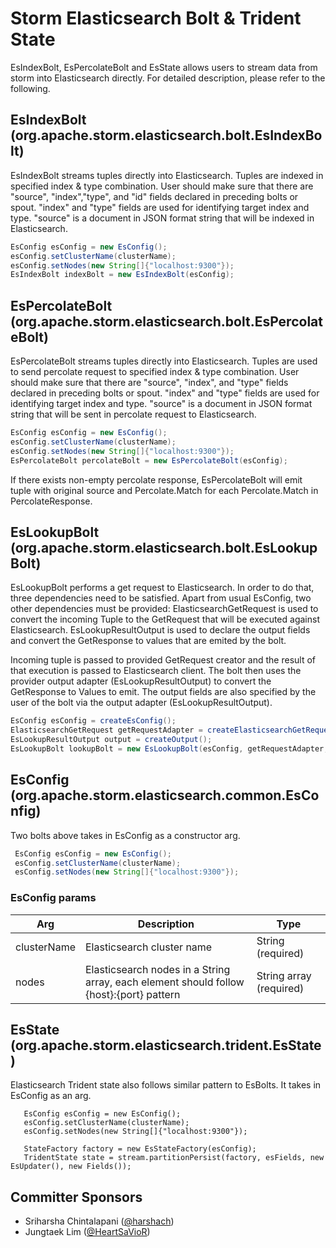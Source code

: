 # Storm Elasticsearch Bolt & Trident State

  EsIndexBolt, EsPercolateBolt and EsState allows users to stream data from storm into Elasticsearch directly.
  For detailed description, please refer to the following.

## EsIndexBolt (org.apache.storm.elasticsearch.bolt.EsIndexBolt)

EsIndexBolt streams tuples directly into Elasticsearch. Tuples are indexed in specified index & type combination. 
User should make sure that there are "source", "index","type", and "id" fields declared in preceding bolts or spout.
"index" and "type" fields are used for identifying target index and type.
"source" is a document in JSON format string that will be indexed in Elasticsearch.

```java
EsConfig esConfig = new EsConfig();
esConfig.setClusterName(clusterName);
esConfig.setNodes(new String[]{"localhost:9300"});
EsIndexBolt indexBolt = new EsIndexBolt(esConfig);
```

## EsPercolateBolt (org.apache.storm.elasticsearch.bolt.EsPercolateBolt)

EsPercolateBolt streams tuples directly into Elasticsearch. Tuples are used to send percolate request to specified index & type combination. 
User should make sure that there are "source", "index", and "type" fields declared in preceding bolts or spout.
"index" and "type" fields are used for identifying target index and type.
"source" is a document in JSON format string that will be sent in percolate request to Elasticsearch.

```java
EsConfig esConfig = new EsConfig();
esConfig.setClusterName(clusterName);
esConfig.setNodes(new String[]{"localhost:9300"});
EsPercolateBolt percolateBolt = new EsPercolateBolt(esConfig);
```

If there exists non-empty percolate response, EsPercolateBolt will emit tuple with original source and Percolate.Match
for each Percolate.Match in PercolateResponse.

## EsLookupBolt (org.apache.storm.elasticsearch.bolt.EsLookupBolt)

EsLookupBolt performs a get request to Elasticsearch. 
In order to do that, three dependencies need to be satisfied. Apart from usual EsConfig, two other dependencies must be provided:
    ElasticsearchGetRequest is used to convert the incoming Tuple to the GetRequest that will be executed against Elasticsearch.
    EsLookupResultOutput is used to declare the output fields and convert the GetResponse to values that are emited by the bolt.

Incoming tuple is passed to provided GetRequest creator and the result of that execution is passed to Elasticsearch client.
The bolt then uses the provider output adapter (EsLookupResultOutput) to convert the GetResponse to Values to emit.
The output fields are also specified by the user of the bolt via the output adapter (EsLookupResultOutput).

```java
EsConfig esConfig = createEsConfig();
ElasticsearchGetRequest getRequestAdapter = createElasticsearchGetRequest();
EsLookupResultOutput output = createOutput();
EsLookupBolt lookupBolt = new EsLookupBolt(esConfig, getRequestAdapter, output);
```

## EsConfig (org.apache.storm.elasticsearch.common.EsConfig)
  
Two bolts above takes in EsConfig as a constructor arg.

  ```java
   EsConfig esConfig = new EsConfig();
   esConfig.setClusterName(clusterName);
   esConfig.setNodes(new String[]{"localhost:9300"});
  ```

### EsConfig params

|Arg  |Description | Type
|---	|--- |---
|clusterName | Elasticsearch cluster name | String (required) |
|nodes | Elasticsearch nodes in a String array, each element should follow {host}:{port} pattern | String array (required) |


 
## EsState (org.apache.storm.elasticsearch.trident.EsState)

Elasticsearch Trident state also follows similar pattern to EsBolts. It takes in EsConfig as an arg.

```code
   EsConfig esConfig = new EsConfig();
   esConfig.setClusterName(clusterName);
   esConfig.setNodes(new String[]{"localhost:9300"});

   StateFactory factory = new EsStateFactory(esConfig);
   TridentState state = stream.partitionPersist(factory, esFields, new EsUpdater(), new Fields());
 ```
  
## Committer Sponsors

 * Sriharsha Chintalapani ([@harshach](https://github.com/harshach))
 * Jungtaek Lim ([@HeartSaVioR](https://github.com/HeartSaVioR))
